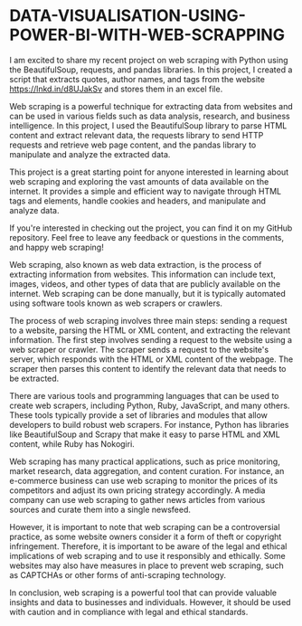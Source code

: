 # DATA-VISUALISATION-USING-POWER-BI-WITH-WEB-SCRAPPING

I am excited to share my recent project on web scraping with Python using the BeautifulSoup, requests, and pandas libraries. In this project, I created a script that extracts quotes, author names, and tags from the website https://lnkd.in/d8UJakSv and stores them in an excel file.

Web scraping is a powerful technique for extracting data from websites and can be used in various fields such as data analysis, research, and business intelligence. In this project, I used the BeautifulSoup library to parse HTML content and extract relevant data, the requests library to send HTTP requests and retrieve web page content, and the pandas library to manipulate and analyze the extracted data.

This project is a great starting point for anyone interested in learning about web scraping and exploring the vast amounts of data available on the internet. It provides a simple and efficient way to navigate through HTML tags and elements, handle cookies and headers, and manipulate and analyze data.

If you're interested in checking out the project, you can find it on my GitHub repository. Feel free to leave any feedback or questions in the comments, and happy web scraping!


Web scraping, also known as web data extraction, is the process of extracting information from websites. This information can include text, images, videos, and other types of data that are publicly available on the internet. Web scraping can be done manually, but it is typically automated using software tools known as web scrapers or crawlers.

The process of web scraping involves three main steps: sending a request to a website, parsing the HTML or XML content, and extracting the relevant information. The first step involves sending a request to the website using a web scraper or crawler. The scraper sends a request to the website's server, which responds with the HTML or XML content of the webpage. The scraper then parses this content to identify the relevant data that needs to be extracted.

There are various tools and programming languages that can be used to create web scrapers, including Python, Ruby, JavaScript, and many others. These tools typically provide a set of libraries and modules that allow developers to build robust web scrapers. For instance, Python has libraries like BeautifulSoup and Scrapy that make it easy to parse HTML and XML content, while Ruby has Nokogiri.

Web scraping has many practical applications, such as price monitoring, market research, data aggregation, and content curation. For instance, an e-commerce business can use web scraping to monitor the prices of its competitors and adjust its own pricing strategy accordingly. A media company can use web scraping to gather news articles from various sources and curate them into a single newsfeed.

However, it is important to note that web scraping can be a controversial practice, as some website owners consider it a form of theft or copyright infringement. Therefore, it is important to be aware of the legal and ethical implications of web scraping and to use it responsibly and ethically. Some websites may also have measures in place to prevent web scraping, such as CAPTCHAs or other forms of anti-scraping technology.

In conclusion, web scraping is a powerful tool that can provide valuable insights and data to businesses and individuals. However, it should be used with caution and in compliance with legal and ethical standards.
